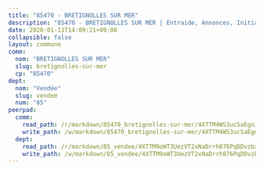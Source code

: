 ```yaml
---
title: "85470 - BRETIGNOLLES SUR MER"
description: "85470 - BRETIGNOLLES SUR MER | Entraide, Annonces, Initiatives"
date: 2020-01-11T14:09:21+09:00
collapsible: false
layout: commune
comm:
  nom: "BRETIGNOLLES SUR MER"
  slug: bretignolles-sur-mer
  cp: "85470"
dept:
  nom: "Vendée"
  slug: vendee
  num: "85"
peerpad:
  comm:
    read_path: /r/markdown/85470_bretignolles-sur-mer/4XTTM4WS3ucSaEgnJD4brenhNRGnkf5o554iVwU9SctsP8aW3
    write_path: /w/markdown/85470_bretignolles-sur-mer/4XTTM4WS3ucSaEgnJD4brenhNRGnkf5o554iVwU9SctsP8aW3-K3TgUkQTxx6GKtXS4hawJgeDgRoo1747uf7BCFAHntVsR4fjmNSJsnup5wqdLgdTXSxTEjnQfaKYGSGvA9NgV2VqnfmTU6FjuWAcno5Yq7rqGdBY78MjmPao2ZUwqQnftKu3s3oD
  dept:
    read_path: /r/markdown/85_vendee/4XTTM9oWT3UezVT2xNaDrrh876PqDDvzbaovSPP6P6ha63Ezk
    write_path: /w/markdown/85_vendee/4XTTM9oWT3UezVT2xNaDrrh876PqDDvzbaovSPP6P6ha63Ezk-K3TgTz4T2Ao5CxcmNgKRpi6DXEbSZWgvvZNdT7V4KiJycR1vvtGLxg5iYYYKajishdNzKNazAywn7vjwqtQs859ALiENaqFJQsULDwd4rYqVPy8n3JbNCeuPxinCnetCgcSuCcyv
---
```


